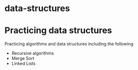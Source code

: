 # data-structures

# Practicing data structures

Practicing algorithms and data structures including the following

- Recursive algorithms
- Merge Sort
- Linked Lists
